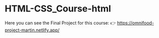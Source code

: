 # HTML-CSS_Course-html

Here you can see the Final Project for this course:
👉 https://omnifood-project-martin.netlify.app/
